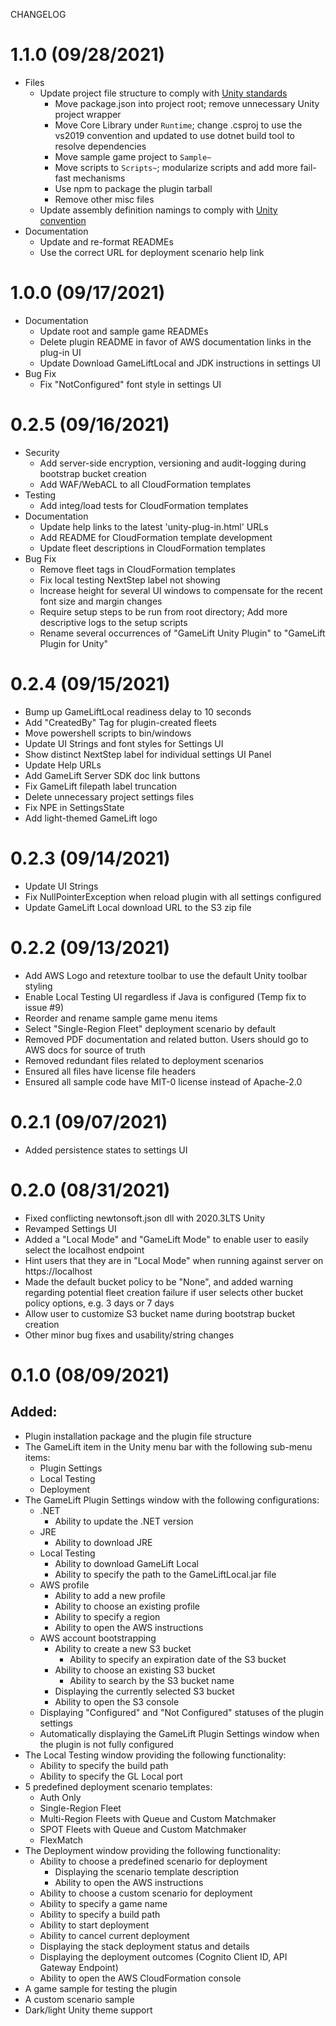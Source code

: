 CHANGELOG

# 1.1.0 (09/28/2021)
- Files
	- Update project file structure to comply with [Unity standards](https://docs.unity3d.com/Manual/CustomPackages.html)
		- Move package.json into project root; remove unnecessary Unity project wrapper
		- Move Core Library under `Runtime`; change .csproj to use the vs2019 convention and updated to use dotnet build tool to resolve dependencies
		- Move sample game project to `Sample~`
		- Move scripts to `Scripts~`; modularize scripts and add more fail-fast mechanisms
		- Use npm to package the plugin tarball
		- Remove other misc files
	- Update assembly definition namings to comply with [Unity convention](https://docs.unity3d.com/Manual/cus-tests.html)
- Documentation
	- Update and re-format READMEs
	- Use the correct URL for deployment scenario help link

# 1.0.0 (09/17/2021)

- Documentation
	- Update root and sample game READMEs
	- Delete plugin README in favor of AWS documentation links in the plug-in UI
	- Update Download GameLiftLocal and JDK instructions in settings UI
- Bug Fix
	- Fix "NotConfigured" font style in settings UI

# 0.2.5 (09/16/2021)

- Security
	- Add server-side encryption, versioning and audit-logging during bootstrap bucket creation
	- Add WAF/WebACL to all CloudFormation templates
- Testing
	- Add integ/load tests for CloudFormation templates
- Documentation
	- Update help links to the latest 'unity-plug-in.html' URLs
	- Add README for CloudFormation template development
	- Update fleet descriptions in CloudFormation templates
- Bug Fix
	- Remove fleet tags in CloudFormation templates
	- Fix local testing NextStep label not showing
	- Increase height for several UI windows to compensate for the recent font size and margin changes
	- Require setup steps to be run from root directory; Add more descriptive logs to the setup scripts
	- Rename several occurrences of "GameLift Unity Plugin" to "GameLift Plugin for Unity"

# 0.2.4 (09/15/2021)
- Bump up GameLiftLocal readiness delay to 10 seconds
- Add "CreatedBy" Tag for plugin-created fleets
- Move powershell scripts to bin/windows
- Update UI Strings and font styles for Settings UI
- Show distinct NextStep label for individual settings UI Panel
- Update Help URLs
- Add GameLift Server SDK doc link buttons
- Fix GameLift filepath label truncation
- Delete unnecessary project settings files
- Fix NPE in SettingsState
- Add light-themed GameLift logo

# 0.2.3 (09/14/2021)

- Update UI Strings
- Fix NullPointerException when reload plugin with all settings configured
- Update GameLift Local download URL to the S3 zip file

# 0.2.2 (09/13/2021)

- Add AWS Logo and retexture toolbar to use the default Unity toolbar styling
- Enable Local Testing UI regardless if Java is configured (Temp fix to issue #9)
- Reorder and rename sample game menu items
- Select "Single-Region Fleet" deployment scenario by default 
- Removed PDF documentation and related button. Users should go to AWS docs for source of truth
- Removed redundant files related to deployment scenarios
- Ensured all files have license file headers
- Ensured all sample code have MIT-0 license instead of Apache-2.0

# 0.2.1 (09/07/2021)

- Added persistence states to settings UI

# 0.2.0 (08/31/2021)

- Fixed conflicting newtonsoft.json dll with 2020.3LTS Unity
- Revamped Settings UI
- Added a "Local Mode" and "GameLift Mode" to enable user to easily select the localhost endpoint
- Hint users that they are in "Local Mode" when running against server on https://localhost
- Made the default bucket policy to be "None", and added warning regarding potential fleet creation 
failure if user selects other bucket policy options, e.g. 3 days or 7 days
- Allow user to customize S3 bucket name during bootstrap bucket creation
- Other minor bug fixes and usability/string changes

# 0.1.0 (08/09/2021)
## Added:
- Plugin installation package and the plugin file structure
- The GameLift item in the Unity menu bar with the following sub-menu items:
	- Plugin Settings
	- Local Testing
	- Deployment
- The GameLift Plugin Settings window with the following configurations:
	- .NET
		- Ability to update the .NET version
	- JRE
		- Ability to download JRE
	- Local Testing
		- Ability to download GameLift Local
		- Ability to specify the path to the GameLiftLocal.jar file
	- AWS profile
		- Ability to add a new profile
		- Ability to choose an existing profile
		- Ability to specify a region
		- Ability to open the AWS instructions
	- AWS account bootstrapping
		- Ability to create a new S3 bucket
			- Ability to specify an expiration date of the S3 bucket
		- Ability to choose an existing S3 bucket
			- Ability to search by the S3 bucket name
		- Displaying the currently selected S3 bucket
		- Ability to open the S3 console
	- Displaying "Configured" and "Not Configured" statuses of the plugin settings
	- Automatically displaying the GameLift Plugin Settings window when the plugin is not fully configured
- The Local Testing window providing the following functionality:
	- Ability to specify the build path
	- Ability to specify the GL Local port
- 5 predefined deployment scenario templates:
	- Auth Only
	- Single-Region Fleet
	- Multi-Region Fleets with Queue and Custom Matchmaker
	- SPOT Fleets with Queue and Custom Matchmaker
	- FlexMatch
- The Deployment window providing the following functionality:
	- Ability to choose a predefined scenario for deployment
		- Displaying the scenario template description
		- Ability to open the AWS instructions
	- Ability to choose a custom scenario for deployment
	- Ability to specify a game name
	- Ability to specify a build path
	- Ability to start deployment
	- Ability to cancel current deployment
	- Displaying the stack deployment status and details
	- Displaying the deployment outcomes (Cognito Client ID, API Gateway Endpoint)
	- Ability to open the AWS CloudFormation console
- A game sample for testing the plugin
- A custom scenario sample
- Dark/light Unity theme support
